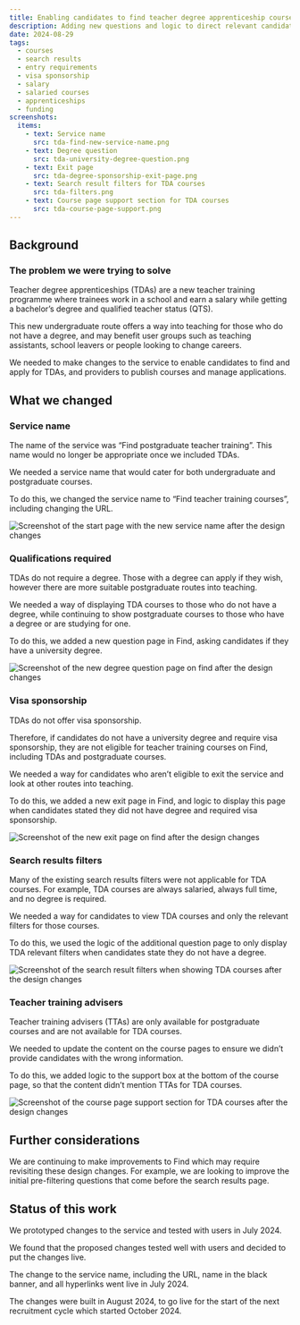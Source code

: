 ```yaml
---
title: Enabling candidates to find teacher degree apprenticeship courses
description: Adding new questions and logic to direct relevant candidates to undergraduate courses.
date: 2024-08-29
tags:
  - courses
  - search results
  - entry requirements
  - visa sponsorship
  - salary
  - salaried courses
  - apprenticeships
  - funding
screenshots:
  items:
    - text: Service name
      src: tda-find-new-service-name.png
    - text: Degree question
      src: tda-university-degree-question.png
    - text: Exit page
      src: tda-degree-sponsorship-exit-page.png
    - text: Search result filters for TDA courses
      src: tda-filters.png
    - text: Course page support section for TDA courses
      src: tda-course-page-support.png
---
```


## Background

### The problem we were trying to solve

Teacher degree apprenticeships (TDAs) are a new teacher training programme where trainees work in a school and earn a salary while getting a bachelor’s degree and qualified teacher status (QTS).

This new undergraduate route offers a way into teaching for those who do not have a degree, and may benefit user groups such as teaching assistants, school leavers or people looking to change careers.

We needed to make changes to the service to enable candidates to find and apply for TDAs, and providers to publish courses and manage applications.

## What we changed

### Service name

The name of the service was “Find postgraduate teacher training”. This name would no longer be appropriate once we included TDAs.

We needed a service name that would cater for both undergraduate and postgraduate courses.

To do this, we changed the service name to “Find teacher training courses”, including changing the URL.

![Screenshot of the start page with the new service name after the design changes](tda-find-new-service-name.png)

### Qualifications required

TDAs do not require a degree. Those with a degree can apply if they wish, however there are more suitable postgraduate routes into teaching.

We needed a way of displaying TDA courses to those who do not have a degree, while continuing to show postgraduate courses to those who have a degree or are studying for one.

To do this, we added a new question page in Find, asking candidates if they have a university degree.

![Screenshot of the new degree question page on find after the design changes](tda-university-degree-question.png)

### Visa sponsorship

TDAs do not offer visa sponsorship.

Therefore, if candidates do not have a university degree and require visa sponsorship, they are not eligible for teacher training courses on Find, including TDAs and postgraduate courses.

We needed a way for candidates who aren’t eligible to exit the service and look at other routes into teaching.

To do this, we added a new exit page in Find, and logic to display this page when candidates stated they did not have degree and required visa sponsorship.

![Screenshot of the new exit page on find after the design changes](tda-degree-sponsorship-exit-page.png)

### Search results filters

Many of the existing search results filters were not applicable for TDA courses. For example, TDA courses are always salaried, always full time, and no degree is required.

We needed a way for candidates to view TDA courses and only the relevant filters for those courses.

To do this, we used the logic of the additional question page to only display TDA relevant filters when candidates state they do not have a degree.

![Screenshot of the search result filters when showing TDA courses after the design changes](tda-filters.png)

### Teacher training advisers

Teacher training advisers (TTAs) are only available for postgraduate courses and are not available for TDA courses.

We needed to update the content on the course pages to ensure we didn’t provide candidates with the wrong information.

To do this, we added logic to the support box at the bottom of the course page, so that the content didn’t mention TTAs for TDA courses.

![Screenshot of the course page support section for TDA courses after the design changes](tda-course-page-support.png)

## Further considerations

We are continuing to make improvements to Find which may require revisiting these design changes. For example, we are looking to improve the initial pre-filtering questions that come before the search results page.

## Status of this work

We prototyped changes to the service and tested with users in July 2024.

We found that the proposed changes tested well with users and decided to put the changes live.

The change to the service name, including the URL, name in the black banner, and all hyperlinks went live in July 2024.

The changes were built in August 2024, to go live for the start of the next recruitment cycle which started October 2024.
